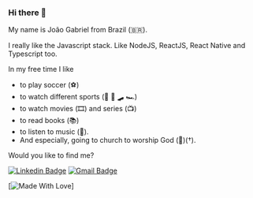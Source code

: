 ### Hi there 🤙

My name is João Gabriel from Brazil (🇧🇷). 
 
I really like the Javascript stack. Like NodeJS, ReactJS, React Native and Typescript too. 

In my free time I like 
 - to play soccer (⚽️)
 - to watch different sports (🏀 🏈 🛹 🏎)
 - to watch movies (🎞️) and series (📺)
 - to read books (📚)
 - to listen to music (🎵).
 - And especially, going to church to worship God (🙌)(†).

Would you like to find me?

[![Linkedin Badge](https://img.shields.io/badge/-LinkedIn-blue?style=flat-square&logo=Linkedin&logoColor=white&link=https://www.linkedin.com/in/jgmp)](https://www.linkedin.com/in/jgmp)
[![Gmail Badge](https://img.shields.io/badge/-joaogabrielma@gmail.com-6633cc?style=flat-square&logo=Gmail&logoColor=white&link=mailto:joaogabrielma@gmail.com)](mailto:joaogabrielma@gmail.com)

[![Made With Love](https://img.shields.io/badge/Made%20With-Love-orange.svg)]
